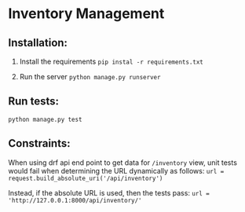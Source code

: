 # Inventory Management


## Installation:

1. Install the requirements
`pip instal -r requirements.txt`

2. Run the server
`python manage.py runserver`

## Run tests:
`python manage.py test`

## Constraints:
When using drf api end point to get data for `/inventory` view, unit tests would fail when determining the URL dynamically as follows:
`url = request.build_absolute_uri('/api/inventory')`

Instead, if the absolute URL is used, then the tests pass:
`url = 'http://127.0.0.1:8000/api/inventory/'`